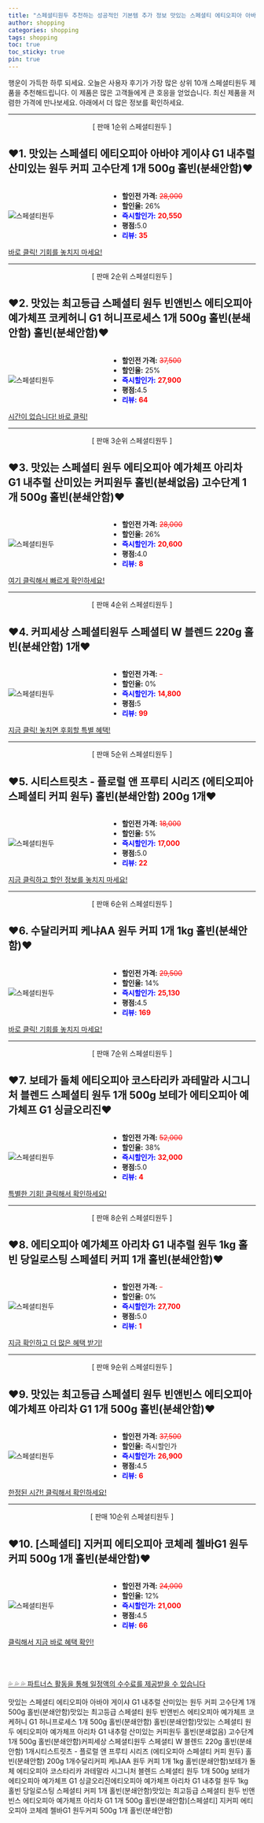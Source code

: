```yaml
---
title: "스페셜티원두 추천하는 성공적인 기본템 추가 정보 맛있는 스페셜티 에티오피아 아바야 게이샤"
author: shopping
categories: shopping
tags: shopping
toc: true
toc_sticky: true
pin: true
---
```

행운이 가득한 하루 되세요. 오늘은 사용자 후기가 가장 많은 상위 10개 스페셜티원두 제품을 추천해드립니다. 이 제품은 많은 고객들에게 큰 호응을 얻었습니다. 최신 제품을 저렴한 가격에 만나보세요. 아래에서 더 많은 정보를 확인하세요.

---
<p class="toplist" style="margin: 0 auto; display: block; width: fit-content;">[ 판매 1순위 스페셜티원두 ]</p>

<h2><strong>❤️1. 맛있는 스페셜티 에티오피아 아바야 게이샤 G1 내추럴 산미있는 원두 커피 고수단계 1개 500g 홀빈(분쇄안함)❤️</strong></h2>

<div style="display: flex; align-items: center;">
    <div style="flex: 0.4;">
        <img src="https://thumbnail9.coupangcdn.com/thumbnails/remote/230x230ex/image/vendor_inventory/89c4/b1b2d3e68392f41b0dced6fd8df668c728781231436cb29a0acf0e30be97.jpg" alt="스페셜티원두" style="max-width: 100%;">
    </div>
    <div style="flex: 0.6; margin-left: 10px;">
        <ul>
            <li><strong>할인전 가격:</strong> <del style="color: red;">28,000</del></li>
            <li><strong>할인율:</strong> 26%</li>
            <li><span style='color:blue'><strong>즉시할인가:</strong></span> <span style='color:red'><strong>20,550</strong></span></li>
            <li><strong>평점:</strong>5.0</li>
            <li><span style='color:blue'><strong>리뷰:</strong></span> <span style='color:red'><strong>35</strong></span></li>
        </ul>
    </div>
</div>
<div class="center">
    <a href="https://selin100587.github.io?lptag=AF9450613&subid=githubio&pageKey=7821227314&traceid=V0-153&itemId=21245052217&vendorItemId=88910227164" class="myButton">
        바로 클릭! 기회를 놓치지 마세요!
    </a>
</div>


---
<p class="toplist" style="margin: 0 auto; display: block; width: fit-content;">[ 판매 2순위 스페셜티원두 ]</p>

<h2><strong>❤️2. 맛있는 최고등급 스페셜티 원두 빈앤빈스 에티오피아 예가체프 코케허니 G1 허니프로세스 1개 500g 홀빈(분쇄안함) 홀빈(분쇄안함)❤️</strong></h2>

<div style="display: flex; align-items: center;">
    <div style="flex: 0.4;">
        <img src="https://thumbnail7.coupangcdn.com/thumbnails/remote/230x230ex/image/vendor_inventory/0946/d85db25a238d1b59e1a8cf008f878212545e496e9d9377631f952b2f9cd3.jpg" alt="스페셜티원두" style="max-width: 100%;">
    </div>
    <div style="flex: 0.6; margin-left: 10px;">
        <ul>
            <li><strong>할인전 가격:</strong> <del style="color: red;">37,500</del></li>
            <li><strong>할인율:</strong> 25%</li>
            <li><span style='color:blue'><strong>즉시할인가:</strong></span> <span style='color:red'><strong>27,900</strong></span></li>
            <li><strong>평점:</strong>4.5</li>
            <li><span style='color:blue'><strong>리뷰:</strong></span> <span style='color:red'><strong>64</strong></span></li>
        </ul>
    </div>
</div>
<div class="center">
    <a href="https://selin100587.github.io?lptag=AF9450613&subid=githubio&pageKey=7661024257&traceid=V0-153&itemId=20410492467&vendorItemId=88331081932" class="myButton">
        시간이 없습니다! 바로 클릭!
    </a>
</div>


---
<p class="toplist" style="margin: 0 auto; display: block; width: fit-content;">[ 판매 3순위 스페셜티원두 ]</p>

<h2><strong>❤️3. 맛있는 스페셜티 원두 에티오피아 예가체프 아리차 G1 내추럴 산미있는 커피원두 홀빈(분쇄없음) 고수단계 1개 500g 홀빈(분쇄안함)❤️</strong></h2>

<div style="display: flex; align-items: center;">
    <div style="flex: 0.4;">
        <img src="https://thumbnail8.coupangcdn.com/thumbnails/remote/230x230ex/image/vendor_inventory/b617/4b7433d078897cff088917c8adf911e4b168e6a8fc5f714612a8ae176a87.png" alt="스페셜티원두" style="max-width: 100%;">
    </div>
    <div style="flex: 0.6; margin-left: 10px;">
        <ul>
            <li><strong>할인전 가격:</strong> <del style="color: red;">28,000</del></li>
            <li><strong>할인율:</strong> 26%</li>
            <li><span style='color:blue'><strong>즉시할인가:</strong></span> <span style='color:red'><strong>20,600</strong></span></li>
            <li><strong>평점:</strong>4.0</li>
            <li><span style='color:blue'><strong>리뷰:</strong></span> <span style='color:red'><strong>8</strong></span></li>
        </ul>
    </div>
</div>
<div class="center">
    <a href="https://selin100587.github.io?lptag=AF9450613&subid=githubio&pageKey=7821176382&traceid=V0-153&itemId=21244817556&vendorItemId=90068554895" class="myButton">
        여기 클릭해서 빠르게 확인하세요!
    </a>
</div>


---
<p class="toplist" style="margin: 0 auto; display: block; width: fit-content;">[ 판매 4순위 스페셜티원두 ]</p>

<h2><strong>❤️4. 커피세상 스페셜티원두 스페셜티 W 블렌드 220g 홀빈(분쇄안함) 1개❤️</strong></h2>

<div style="display: flex; align-items: center;">
    <div style="flex: 0.4;">
        <img src="https://thumbnail7.coupangcdn.com/thumbnails/remote/230x230ex/image/vendor_inventory/1a3d/216b993c0a6fa8d7325fa1f562c2b21d3555bd2ced113a055a244403918b.jpg" alt="스페셜티원두" style="max-width: 100%;">
    </div>
    <div style="flex: 0.6; margin-left: 10px;">
        <ul>
            <li><strong>할인전 가격:</strong> <del style="color: red;">-</del></li>
            <li><strong>할인율:</strong> 0%</li>
            <li><span style='color:blue'><strong>즉시할인가:</strong></span> <span style='color:red'><strong>14,800</strong></span></li>
            <li><strong>평점:</strong>5</li>
            <li><span style='color:blue'><strong>리뷰:</strong></span> <span style='color:red'><strong>99</strong></span></li>
        </ul>
    </div>
</div>
<div class="center">
    <a href="https://selin100587.github.io?lptag=AF9450613&subid=githubio&pageKey=8184550440&traceid=V0-153&itemId=18278687333&vendorItemId=76305006623" class="myButton">
        지금 클릭! 놓치면 후회할 특별 혜택!
    </a>
</div>


---
<p class="toplist" style="margin: 0 auto; display: block; width: fit-content;">[ 판매 5순위 스페셜티원두 ]</p>

<h2><strong>❤️5. 시티스트릿츠 - 플로럴 앤 프루티 시리즈 (에티오피아 스페셜티 커피 원두) 홀빈(분쇄안함) 200g 1개❤️</strong></h2>

<div style="display: flex; align-items: center;">
    <div style="flex: 0.4;">
        <img src="https://thumbnail6.coupangcdn.com/thumbnails/remote/230x230ex/image/vendor_inventory/f908/0b9e7cc23302a1cbb3a9f4ba796105486451cf71e8ba25e28d11487cc28c.jpg" alt="스페셜티원두" style="max-width: 100%;">
    </div>
    <div style="flex: 0.6; margin-left: 10px;">
        <ul>
            <li><strong>할인전 가격:</strong> <del style="color: red;">18,000</del></li>
            <li><strong>할인율:</strong> 5%</li>
            <li><span style='color:blue'><strong>즉시할인가:</strong></span> <span style='color:red'><strong>17,000</strong></span></li>
            <li><strong>평점:</strong>5.0</li>
            <li><span style='color:blue'><strong>리뷰:</strong></span> <span style='color:red'><strong>22</strong></span></li>
        </ul>
    </div>
</div>
<div class="center">
    <a href="https://selin100587.github.io?lptag=AF9450613&subid=githubio&pageKey=7793987354&traceid=V0-153&itemId=21092646394&vendorItemId=88154663137" class="myButton">
        지금 클릭하고 할인 정보를 놓치지 마세요!
    </a>
</div>


---
<p class="toplist" style="margin: 0 auto; display: block; width: fit-content;">[ 판매 6순위 스페셜티원두 ]</p>

<h2><strong>❤️6. 수달리커피 케냐AA 원두 커피 1개 1kg 홀빈(분쇄안함)❤️</strong></h2>

<div style="display: flex; align-items: center;">
    <div style="flex: 0.4;">
        <img src="https://thumbnail7.coupangcdn.com/thumbnails/remote/230x230ex/image/vendor_inventory/7e13/ef2b6093b044554d0fc626660136864deee63e51a8f67791f8ac7705ab6a.jpg" alt="스페셜티원두" style="max-width: 100%;">
    </div>
    <div style="flex: 0.6; margin-left: 10px;">
        <ul>
            <li><strong>할인전 가격:</strong> <del style="color: red;">29,500</del></li>
            <li><strong>할인율:</strong> 14%</li>
            <li><span style='color:blue'><strong>즉시할인가:</strong></span> <span style='color:red'><strong>25,130</strong></span></li>
            <li><strong>평점:</strong>4.5</li>
            <li><span style='color:blue'><strong>리뷰:</strong></span> <span style='color:red'><strong>169</strong></span></li>
        </ul>
    </div>
</div>
<div class="center">
    <a href="https://selin100587.github.io?lptag=AF9450613&subid=githubio&pageKey=8093074504&traceid=V0-153&itemId=22900188428&vendorItemId=89930735862" class="myButton">
        바로 클릭! 기회를 놓치지 마세요!
    </a>
</div>


---
<p class="toplist" style="margin: 0 auto; display: block; width: fit-content;">[ 판매 7순위 스페셜티원두 ]</p>

<h2><strong>❤️7. 보테가 돌체 에티오피아 코스타리카 과테말라 시그니처 블렌드 스페셜티 원두 1개 500g 보테가 에티오피아 예가체프 G1 싱글오리진❤️</strong></h2>

<div style="display: flex; align-items: center;">
    <div style="flex: 0.4;">
        <img src="https://thumbnail6.coupangcdn.com/thumbnails/remote/230x230ex/image/vendor_inventory/ff0a/ecd6d8e819c7ef7ce6e8856c3859a740f5e5a8d8518f5215353d2710fabd.jpg" alt="스페셜티원두" style="max-width: 100%;">
    </div>
    <div style="flex: 0.6; margin-left: 10px;">
        <ul>
            <li><strong>할인전 가격:</strong> <del style="color: red;">52,000</del></li>
            <li><strong>할인율:</strong> 38%</li>
            <li><span style='color:blue'><strong>즉시할인가:</strong></span> <span style='color:red'><strong>32,000</strong></span></li>
            <li><strong>평점:</strong>5.0</li>
            <li><span style='color:blue'><strong>리뷰:</strong></span> <span style='color:red'><strong>4</strong></span></li>
        </ul>
    </div>
</div>
<div class="center">
    <a href="https://selin100587.github.io?lptag=AF9450613&subid=githubio&pageKey=8074537247&traceid=V0-153&itemId=22742418250&vendorItemId=90132290925" class="myButton">
        특별한 기회! 클릭해서 확인하세요!
    </a>
</div>


---
<p class="toplist" style="margin: 0 auto; display: block; width: fit-content;">[ 판매 8순위 스페셜티원두 ]</p>

<h2><strong>❤️8. 에티오피아 예가체프 아리차 G1 내추럴 원두 1kg 홀빈 당일로스팅 스페셜티 커피 1개 홀빈(분쇄안함)❤️</strong></h2>

<div style="display: flex; align-items: center;">
    <div style="flex: 0.4;">
        <img src="https://thumbnail7.coupangcdn.com/thumbnails/remote/230x230ex/image/vendor_inventory/7d81/b8fce4dc8bda46e994fc081f4a9b862f790bfb8ebbfe6433e4c2dff3ff94.png" alt="스페셜티원두" style="max-width: 100%;">
    </div>
    <div style="flex: 0.6; margin-left: 10px;">
        <ul>
            <li><strong>할인전 가격:</strong> <del style="color: red;">-</del></li>
            <li><strong>할인율:</strong> 0%</li>
            <li><span style='color:blue'><strong>즉시할인가:</strong></span> <span style='color:red'><strong>27,700</strong></span></li>
            <li><strong>평점:</strong>5.0</li>
            <li><span style='color:blue'><strong>리뷰:</strong></span> <span style='color:red'><strong>1</strong></span></li>
        </ul>
    </div>
</div>
<div class="center">
    <a href="https://selin100587.github.io?lptag=AF9450613&subid=githubio&pageKey=8185749249&traceid=V0-153&itemId=23409804802&vendorItemId=90444985608" class="myButton">
        지금 확인하고 더 많은 혜택 받기!
    </a>
</div>


---
<p class="toplist" style="margin: 0 auto; display: block; width: fit-content;">[ 판매 9순위 스페셜티원두 ]</p>

<h2><strong>❤️9. 맛있는 최고등급 스페셜티 원두 빈앤빈스 에티오피아 예가체프 아리차 G1 1개 500g 홀빈(분쇄안함)❤️</strong></h2>

<div style="display: flex; align-items: center;">
    <div style="flex: 0.4;">
        <img src="https://thumbnail10.coupangcdn.com/thumbnails/remote/230x230ex/image/vendor_inventory/6eb5/3b4b198c168387a0cc876169cd47cdd174423ff462deedbfdee69715f89a.jpg" alt="스페셜티원두" style="max-width: 100%;">
    </div>
    <div style="flex: 0.6; margin-left: 10px;">
        <ul>
            <li><strong>할인전 가격:</strong> <del style="color: red;">37,500</del></li>
            <li><strong>할인율:</strong> 즉시할인가</li>
            <li><span style='color:blue'><strong>즉시할인가:</strong></span> <span style='color:red'><strong>26,900</strong></span></li>
            <li><strong>평점:</strong>4.5</li>
            <li><span style='color:blue'><strong>리뷰:</strong></span> <span style='color:red'><strong>6</strong></span></li>
        </ul>
    </div>
</div>
<div class="center">
    <a href="https://selin100587.github.io?lptag=AF9450613&subid=githubio&pageKey=7661024244&traceid=V0-153&itemId=20410492430&vendorItemId=88331078711" class="myButton">
        한정된 시간! 클릭해서 확인하세요!
    </a>
</div>


---
<p class="toplist" style="margin: 0 auto; display: block; width: fit-content;">[ 판매 10순위 스페셜티원두 ]</p>

<h2><strong>❤️10. [스페셜티] 지커피 에티오피아 코체레 첼바G1 원두커피 500g 1개 홀빈(분쇄안함)❤️</strong></h2>

<div style="display: flex; align-items: center;">
    <div style="flex: 0.4;">
        <img src="https://thumbnail6.coupangcdn.com/thumbnails/remote/230x230ex/image/vendor_inventory/dc38/60264f673d027741250405d415bd98683b00a9a6847ec4f6d0e310e86365.jpg" alt="스페셜티원두" style="max-width: 100%;">
    </div>
    <div style="flex: 0.6; margin-left: 10px;">
        <ul>
            <li><strong>할인전 가격:</strong> <del style="color: red;">24,000</del></li>
            <li><strong>할인율:</strong> 12%</li>
            <li><span style='color:blue'><strong>즉시할인가:</strong></span> <span style='color:red'><strong>21,000</strong></span></li>
            <li><strong>평점:</strong>4.5</li>
            <li><span style='color:blue'><strong>리뷰:</strong></span> <span style='color:red'><strong>66</strong></span></li>
        </ul>
    </div>
</div>
<div class="center">
    <a href="https://selin100587.github.io?lptag=AF9450613&subid=githubio&pageKey=1597185858&traceid=V0-153&itemId=2728667937&vendorItemId=84632548173" class="myButton">
        클릭해서 지금 바로 혜택 확인!
    </a>
</div>

<br><br><br>[💦 💦 💦 파트너스 활동을 통해 일정액의 수수료를 제공받을 수 있습니다](https://link.coupang.com/a/bcpT2c)<br><br>맛있는 스페셜티 에티오피아 아바야 게이샤 G1 내추럴 산미있는 원두 커피 고수단계 1개 500g 홀빈(분쇄안함)맛있는 최고등급 스페셜티 원두 빈앤빈스 에티오피아 예가체프 코케허니 G1 허니프로세스 1개 500g 홀빈(분쇄안함) 홀빈(분쇄안함)맛있는 스페셜티 원두 에티오피아 예가체프 아리차 G1 내추럴 산미있는 커피원두 홀빈(분쇄없음) 고수단계 1개 500g 홀빈(분쇄안함)커피세상 스페셜티원두 스페셜티 W 블렌드 220g 홀빈(분쇄안함) 1개시티스트릿츠 - 플로럴 앤 프루티 시리즈 (에티오피아 스페셜티 커피 원두) 홀빈(분쇄안함) 200g 1개수달리커피 케냐AA 원두 커피 1개 1kg 홀빈(분쇄안함)보테가 돌체 에티오피아 코스타리카 과테말라 시그니처 블렌드 스페셜티 원두 1개 500g 보테가 에티오피아 예가체프 G1 싱글오리진에티오피아 예가체프 아리차 G1 내추럴 원두 1kg 홀빈 당일로스팅 스페셜티 커피 1개 홀빈(분쇄안함)맛있는 최고등급 스페셜티 원두 빈앤빈스 에티오피아 예가체프 아리차 G1 1개 500g 홀빈(분쇄안함)[스페셜티] 지커피 에티오피아 코체레 첼바G1 원두커피 500g 1개 홀빈(분쇄안함)